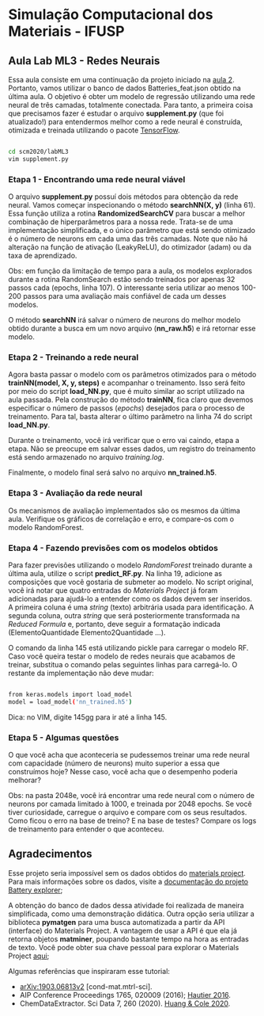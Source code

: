 # Simulação Computacional dos Materiais - IFUSP
## Aula Lab ML3 - Redes Neurais

Essa aula consiste em uma continuação da projeto iniciado na [aula 2](../labML2). Portanto, vamos utilizar o banco de dados Batteries_feat.json obtido na última aula. O objetivo é obter um modelo de regressão utilizando uma rede neural de três camadas, totalmente conectada. Para tanto, a primeira coisa que precisamos fazer é estudar o arquivo **supplement.py** (que foi atualizado!) para entendermos melhor como a rede neural é construída, otimizada e treinada utilizando o pacote [TensorFlow](https://www.tensorflow.org/).

```bash

cd scm2020/labML3
vim supplement.py

```

### Etapa 1 - Encontrando uma rede neural viável


O arquivo **supplement.py** possuí dois métodos para obtenção da rede neural. Vamos começar inspecionando o método **searchNN(X, y)** (linha 61). Essa função utiliza a rotina **RandomizedSearchCV** para buscar a melhor combinação de hiperparâmetros para a nossa rede. Trata-se de uma implementação simplificada, e o único parâmetro que está sendo otimizado é o número de neurons em cada uma das três camadas. Note que não há alteração na função de ativação (LeakyReLU), do otimizador (adam) ou da taxa de aprendizado.

Obs: em função da limitação de tempo para a aula, os modelos explorados durante a rotina RandomSearch estão sendo treinados por apenas 32 passos cada (epochs, linha 107). O interessante seria utilizar ao menos 100-200 passos para uma avaliação mais confiável de cada um desses modelos.

O método **searchNN** irá salvar o número de neurons do melhor modelo obtido durante a busca em um novo arquivo (**nn_raw.h5**) e irá retornar esse modelo.


### Etapa 2 - Treinando a rede neural

Agora basta passar o modelo com os parâmetros otimizados para o método **trainNN(model, X, y, steps)** e acompanhar o treinamento. Isso será feito por meio do script **load_NN.py**, que é muito similar ao script utilizado na aula passada. Pela construção do método **trainNN**, fica claro que devemos especificar o número de passos (*epochs*) desejados para o processo de treinamento. Para tal, basta alterar o último parâmetro na linha 74 do script **load_NN.py**.

Durante o treinamento, você irá verificar que o erro vai caindo, etapa a etapa. Não se preocupe em salvar esses dados, um registro do treinamento está sendo armazenado no arquivo *training.log*. 

Finalmente, o modelo final será salvo no arquivo **nn_trained.h5**.


### Etapa 3 - Avaliação da rede neural

Os mecanismos de avaliação implementados são os mesmos da última aula. Verifique os gráficos de correlação e erro, e compare-os com o modelo RandomForest.


### Etapa 4 - Fazendo previsões com os modelos obtidos

Para fazer previsões utilizando o modelo *RandomForest* treinado durante a última aula, utilize o script **predict_RF.py**. Na linha 19, adicione as composições que você gostaria de submeter ao modelo. No script original, você irá notar que quatro entradas do *Materials Project* já foram adicionadas para ajudá-lo a entender como os dados devem ser inseridos. A primeira coluna é uma *string* (texto) arbitrária usada para identificação. A segunda coluna, outra *string* que será posteriormente transformada na *Reduced Formula* e, portanto, deve seguir a formatação indicada (ElementoQuantidade Elemento2Quantidade ...).

O comando da linha 145 está utilizando pickle para carregar o modelo RF. Caso você queira testar o modelo de redes neurais que acabamos de treinar, substitua o comando pelas seguintes linhas para carregá-lo. O restante da implementação não deve mudar:

```bash

from keras.models import load_model
model = load_model('nn_trained.h5')

```

Dica: no VIM, digite 145gg para ir até a linha 145.


### Etapa 5 - Algumas questões

O que você acha que aconteceria se pudessemos treinar uma rede neural com capacidade (número de neurons) muito superior a essa que construímos hoje? Nesse caso, você acha que o desempenho poderia melhorar? 

Obs: na pasta 2048e, você irá encontrar uma rede neural com o número de neurons por camada limitado à 1000, e treinada por 2048 epochs. Se você tiver curiosidade, carregue o arquivo e compare com os seus resultados. Como ficou o erro na base de treino? E na base de testes? Compare os logs de treinamento para entender o que aconteceu.


## Agradecimentos

Esse projeto seria impossível sem os dados obtidos do [materials project](http://materialsproject.org/). Para mais informações sobre os dados, visite a [documentação do projeto Battery explorer](https://docs.materialsproject.org/user-guide/batteries-explorer/);

A obtenção do banco de dados dessa atividade foi realizada de maneira simplificada, como uma demonstração didática. Outra opção seria utilizar a biblioteca **pymatgen** para uma busca automatizada a partir da API (interface) do Materials Project. A vantagem de usar a API é que ela já retorna objetos **matminer**, poupando bastante tempo na hora as entradas de texto. Você pode obter sua chave pessoal para explorar o Materials Project [aqui](https://materialsproject.org/dashboard); 

Algumas referências que inspiraram esse tutorial:
- [arXiv:1903.06813v2](https://arxiv.org/pdf/1903.06813.pdf) [cond-mat.mtrl-sci].
- AIP Conference Proceedings 1765, 020009 (2016); [Hautier 2016](https://doi.org/10.1063/1.4961901).
- ChemDataExtractor. Sci Data 7, 260 (2020). [Huang & Cole 2020](https://doi.org/10.1038/s41597-020-00602-2).
